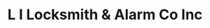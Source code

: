 ---
title: "L I Locksmith & Alarm Co Inc"
url: /hicksville/l-i-locksmith-and-alarm-co-inc/
shop: locksmith
---